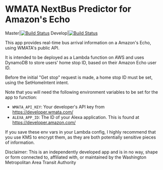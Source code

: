 # WMATA NextBus Predictor for Amazon's Echo

Master|[![Build Status](https://travis-ci.org/jmhale/alexa-nextbus.svg?branch=master)](https://travis-ci.org/jmhale/alexa-nextbus)
Develop|[![Build Status](https://travis-ci.org/jmhale/alexa-nextbus.svg?branch=develop)](https://travis-ci.org/jmhale/alexa-nextbus)

This app provides real-time bus arrival information on a Amazon's Echo, using WMATA's public API.

It is intended to be deployed as a Lambda function on AWS and uses DynamoDB to store users' home stop ID, based on their Amazon Echo user ID.

Before the initial "Get stop" request is made, a home stop ID must be set, using the SetHomeIntent intent.

Note that you will need the following environment variables to be set for the app to function:

- `WMATA_API_KEY`: Your developer's API key from https://developer.wmata.com/
- `ALEXA_APP_ID`: The ID of your Alexa application. This is found at https://developer.amazon.com/

If you save these env vars in your Lambda config, I highly recommend that you use KMS to encrypt them, as they are both potentially sensitive pieces of information.

Disclaimer: This is an independently developed app and is in no way, shape or form connected to, affiliated with, or maintained by the Washington Metropolitan Area Transit Authority

